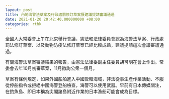 ```yaml
---
layout: post
title: 內地海警法草案及行政處罰修訂草案獲建議提請審議通過
date: 2021-01-20 20:42:40.000000000 +08:00
categories: rthk
---
```


全國人大常委會上午在北京舉行會議，憲法和法律委員會認為海警法草案、行政處罰法修訂草案、以及動物防疫法修訂草案已經比較成熟，建議提請這次會議審議通過。

有關海警法草案審議結果的報告，由憲法法律委副主任委員胡可明在會上作出。常委會去年10月初審草案，11月徵詢公衆一個月。

草案有條例規定，如果外國船舶進入中國管轄海域，非法從事生產作業活動、不服從停船指令或拒絕中國海警登船檢查，海警可以使用武器。早前有日本傳媒關注，在釣魚島、即日本稱為尖閣諸島附近作業的日本漁船可能會成為目標。
